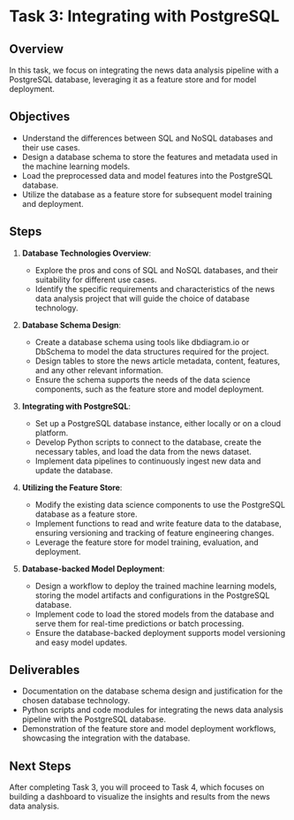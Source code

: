 # Task 3: Integrating with PostgreSQL

## Overview
In this task, we focus on integrating the news data analysis pipeline with a PostgreSQL database, leveraging it as a feature store and for model deployment.

## Objectives
- Understand the differences between SQL and NoSQL databases and their use cases.
- Design a database schema to store the features and metadata used in the machine learning models.
- Load the preprocessed data and model features into the PostgreSQL database.
- Utilize the database as a feature store for subsequent model training and deployment.

## Steps

1. **Database Technologies Overview**:
   - Explore the pros and cons of SQL and NoSQL databases, and their suitability for different use cases.
   - Identify the specific requirements and characteristics of the news data analysis project that will guide the choice of database technology.

2. **Database Schema Design**:
   - Create a database schema using tools like dbdiagram.io or DbSchema to model the data structures required for the project.
   - Design tables to store the news article metadata, content, features, and any other relevant information.
   - Ensure the schema supports the needs of the data science components, such as the feature store and model deployment.

3. **Integrating with PostgreSQL**:
   - Set up a PostgreSQL database instance, either locally or on a cloud platform.
   - Develop Python scripts to connect to the database, create the necessary tables, and load the data from the news dataset.
   - Implement data pipelines to continuously ingest new data and update the database.

4. **Utilizing the Feature Store**:
   - Modify the existing data science components to use the PostgreSQL database as a feature store.
   - Implement functions to read and write feature data to the database, ensuring versioning and tracking of feature engineering changes.
   - Leverage the feature store for model training, evaluation, and deployment.

5. **Database-backed Model Deployment**:
   - Design a workflow to deploy the trained machine learning models, storing the model artifacts and configurations in the PostgreSQL database.
   - Implement code to load the stored models from the database and serve them for real-time predictions or batch processing.
   - Ensure the database-backed deployment supports model versioning and easy model updates.

## Deliverables
- Documentation on the database schema design and justification for the chosen database technology.
- Python scripts and code modules for integrating the news data analysis pipeline with the PostgreSQL database.
- Demonstration of the feature store and model deployment workflows, showcasing the integration with the database.

## Next Steps
After completing Task 3, you will proceed to Task 4, which focuses on building a dashboard to visualize the insights and results from the news data analysis.
